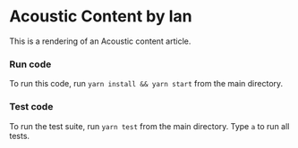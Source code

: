 # Acoustic Content by Ian

This is a rendering of an Acoustic content article.

### Run code
To run this code, run `yarn install && yarn start` from the main directory.

### Test code
To run the test suite, run `yarn test` from the main directory. Type `a` to run all tests.
